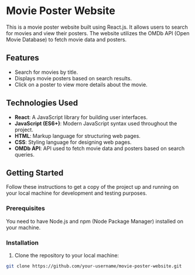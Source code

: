 # Movie Poster Website

This is a movie poster website built using React.js. It allows users to search for movies and view their posters. The website utilizes the OMDb API (Open Movie Database) to fetch movie data and posters.

## Features

- Search for movies by title.
- Displays movie posters based on search results.
- Click on a poster to view more details about the movie.

## Technologies Used

- **React**: A JavaScript library for building user interfaces.
- **JavaScript (ES6+)**: Modern JavaScript syntax used throughout the project.
- **HTML**: Markup language for structuring web pages.
- **CSS**: Styling language for designing web pages.
- **OMDb API**: API used to fetch movie data and posters based on search queries.

## Getting Started

Follow these instructions to get a copy of the project up and running on your local machine for development and testing purposes.

### Prerequisites

You need to have Node.js and npm (Node Package Manager) installed on your machine.

### Installation

1. Clone the repository to your local machine:

```bash
git clone https://github.com/your-username/movie-poster-website.git
